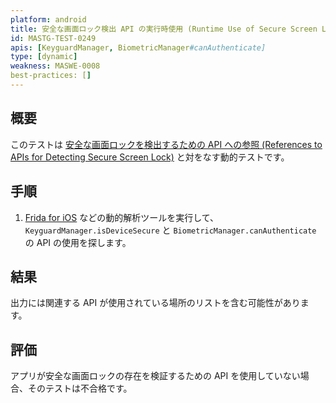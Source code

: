 ```yaml
---
platform: android
title: 安全な画面ロック検出 API の実行時使用 (Runtime Use of Secure Screen Lock Detection APIs)
id: MASTG-TEST-0249
apis: [KeyguardManager, BiometricManager#canAuthenticate]
type: [dynamic]
weakness: MASWE-0008
best-practices: []
---
```


## 概要

このテストは [安全な画面ロックを検出するための API への参照 (References to APIs for Detecting Secure Screen Lock)](MASTG-TEST-0247.md) と対をなす動的テストです。

## 手順

1. [Frida for iOS](../../../tools/ios/MASTG-TOOL-0039.md) などの動的解析ツールを実行して、`KeyguardManager.isDeviceSecure` と `BiometricManager.canAuthenticate` の API の使用を探します。

## 結果

出力には関連する API が使用されている場所のリストを含む可能性があります。

## 評価

アプリが安全な画面ロックの存在を検証するための API を使用していない場合、そのテストは不合格です。
